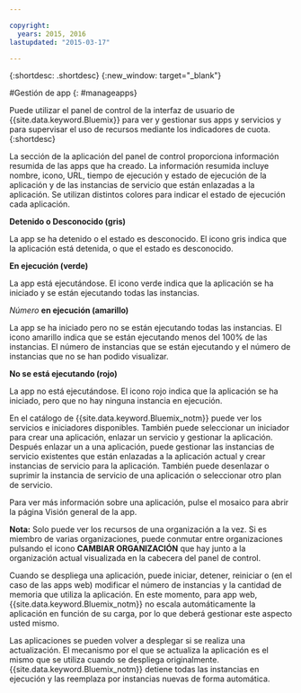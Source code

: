 ```yaml
---

copyright:
  years: 2015, 2016
lastupdated: "2015-03-17"

---
```



{:shortdesc: .shortdesc}
{:new_window: target="_blank"}

#Gestión de app
{: #manageapps}

Puede utilizar el panel de control de la interfaz de usuario de {{site.data.keyword.Bluemix}} para ver y gestionar sus apps y servicios y para supervisar el uso de recursos mediante los indicadores de cuota.
{:shortdesc}

La sección de la aplicación del panel de control proporciona información resumida de las apps que ha creado. La información resumida incluye nombre, icono, URL, tiempo de ejecución y estado de ejecución de la aplicación y de las instancias de servicio que están enlazadas a la aplicación. Se utilizan distintos colores para indicar el estado de ejecución cada aplicación.

**Detenido o Desconocido (gris)**

  La app se ha detenido o el estado es desconocido. El icono gris indica que la aplicación está detenida, o que el estado es desconocido.

**En ejecución (verde)**

  La app está ejecutándose. El icono verde indica que la aplicación se ha iniciado y se están ejecutando todas las instancias.

*Número* **en ejecución (amarillo)**

  La app se ha iniciado pero no se están ejecutando todas las instancias. El icono amarillo indica que se están ejecutando menos del 100% de las instancias. El número de instancias que se están ejecutando y el número de instancias que no se han podido visualizar.

**No se está ejecutando (rojo)**

  La app no está ejecutándose. El icono rojo indica que la aplicación se ha iniciado, pero que no hay ninguna instancia en ejecución.

En el catálogo de {{site.data.keyword.Bluemix_notm}} puede ver los servicios e iniciadores disponibles. También puede seleccionar un iniciador para crear una aplicación, enlazar un servicio y gestionar la aplicación. Después enlazar un a una aplicación, puede gestionar las instancias de servicio existentes que están enlazadas a la aplicación actual y crear instancias de servicio para la aplicación. También puede desenlazar o suprimir la instancia de servicio de una aplicación o seleccionar otro plan de servicio.

Para ver más información sobre una aplicación, pulse el mosaico para abrir la página Visión general de la app.

**Nota:** Solo puede ver los recursos de una organización a la vez. Si es miembro de varias organizaciones, puede conmutar entre organizaciones
pulsando el icono **CAMBIAR ORGANIZACIÓN** que hay junto
a la organización actual visualizada en la cabecera del panel de control.

Cuando se despliega una aplicación, puede iniciar, detener, reiniciar o (en el caso de las apps web) modificar el número de instancias y la cantidad de memoria que utiliza la aplicación. En este momento, para app web, {{site.data.keyword.Bluemix_notm}} no escala automáticamente la aplicación en función de su carga, por lo que deberá gestionar este aspecto usted mismo.

Las aplicaciones se pueden volver a desplegar si se realiza una actualización. El mecanismo por el que se actualiza la aplicación es el mismo que se utiliza cuando se despliega originalmente. {{site.data.keyword.Bluemix_notm}} detiene
todas las instancias en ejecución y las reemplaza por instancias nuevas de forma automática.
